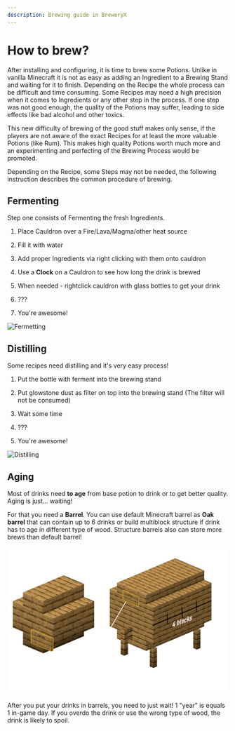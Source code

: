 ```yaml
---
description: Brewing guide in BreweryX
---
```



# How to brew?

After installing and configuring, it is time to brew some Potions. Unlike in vanilla Minecraft it is not as easy as adding an Ingredient to a Brewing Stand and waiting for it to finish. Depending on the Recipe the whole process can be difficult and time consuming. Some Recipes may need a high precision when it comes to Ingredients or any other step in the process. If one step was not good enough, the quality of the Potions may suffer, leading to side effects like bad alcohol and other toxics.

This new difficulty of brewing of the good stuff makes only sense, if the players are not aware of the exact Recipes for at least the more valuable Potions (like Rum). This makes high quality Potions worth much more and an experimenting and perfecting of the Brewing Process would be promoted.

Depending on the Recipe, some Steps may not be needed, the following instruction describes the common procedure of brewing.

## Fermenting

Step one consists of Fermenting the fresh Ingredients.

1. Place Cauldron over a Fire/Lava/Magma/other heat source

2. Fill it with water

3. Add proper Ingredients via right clicking with them onto cauldron

4. Use a **Clock** on a Cauldron to see how long the drink is brewed

5. When needed - rightclick cauldron with glass bottles to get your drink

6. ???

7. You're awesome!

![Fermetting](https://camo.githubusercontent.com/c5cb7d3fe6ada1cd5fb1bec17d35774ed16ddee4bb39fbc473ef7b062bf34119/687474703a2f2f692e696d6775722e636f6d2f3144636c6e31392e706e67)

## Distilling

Some recipes need distilling and it's very easy process!

1. Put the bottle with ferment into the brewing stand

2. Put glowstone dust as filter on top into the brewing stand (The filter will not be consumed)

3. Wait some time

4. ???

5. You're awesome!

![Distilling](https://camo.githubusercontent.com/ade33c5b2f1ebf5d7d8d9167cd51e10e7d5edead8f2cd1b7b48a70b8b21941a5/687474703a2f2f692e696d6775722e636f6d2f524a4b563958732e706e67)

## Aging

Most of drinks need **to age** from base potion to drink or to get better quality. Aging is just... waiting!

For that you need a **Barrel**. You can use default Minecraft barrel as **Oak barrel** that can contain up to 6 drinks or build multiblock structure if drink has to age in different type of wood. Structure barrels also can store more brews than default barrel!

![Barrels used in BreweryX](../../assets/barrels.png)

After you put your drinks in barrels, you need to just wait! 1 "year" is equals 1 in-game day. If you overdo the drink or use the wrong type of wood, the drink is likely to spoil.